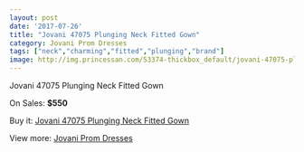 ```yaml
---
layout: post
date: '2017-07-26'
title: "Jovani 47075 Plunging Neck Fitted Gown"
category: Jovani Prom Dresses
tags: ["neck","charming","fitted","plunging","brand"]
image: http://img.princessan.com/53374-thickbox_default/jovani-47075-plunging-neck-fitted-gown.jpg
---
```

Jovani 47075 Plunging Neck Fitted Gown

On Sales: **$550**
<a href="https://www.princessan.com/en/jovani-prom-dresses/24029-jovani-47075-plunging-neck-fitted-gown.html"><amp-img layout="responsive" width="600" height="600" src="//img.princessan.com/53374-thickbox_default/jovani-47075-plunging-neck-fitted-gown.jpg" alt="Jovani 47075 Plunging Neck Fitted Gown 0" /></a>
<a href="https://www.princessan.com/en/jovani-prom-dresses/24029-jovani-47075-plunging-neck-fitted-gown.html"><amp-img layout="responsive" width="600" height="600" src="//img.princessan.com/53376-thickbox_default/jovani-47075-plunging-neck-fitted-gown.jpg" alt="Jovani 47075 Plunging Neck Fitted Gown 1" /></a>
<a href="https://www.princessan.com/en/jovani-prom-dresses/24029-jovani-47075-plunging-neck-fitted-gown.html"><amp-img layout="responsive" width="600" height="600" src="//img.princessan.com/53375-thickbox_default/jovani-47075-plunging-neck-fitted-gown.jpg" alt="Jovani 47075 Plunging Neck Fitted Gown 2" /></a>

Buy it: [Jovani 47075 Plunging Neck Fitted Gown](https://www.princessan.com/en/jovani-prom-dresses/24029-jovani-47075-plunging-neck-fitted-gown.html "Jovani 47075 Plunging Neck Fitted Gown")

View more: [Jovani Prom Dresses](https://www.princessan.com/en/207-jovani-prom-dresses "Jovani Prom Dresses")